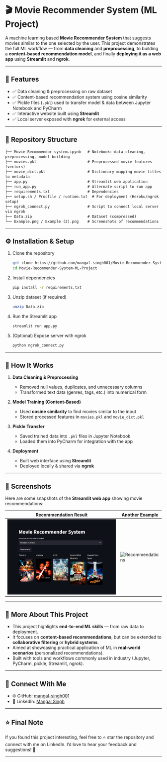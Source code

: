 # 🎬 Movie Recommender System (ML Project)

A machine learning based **Movie Recommender System** that suggests movies similar to the one selected by the user.
This project demonstrates the full ML workflow — from **data cleaning** and **preprocessing**, to building a **content-based recommendation model**, and finally **deploying it as a web app** using **Streamlit** and **ngrok**.

---

## 📌 Features

* ✅ Data cleaning & preprocessing on raw dataset
* ✅ Content-based recommendation system using cosine similarity
* ✅ Pickle files (`.pkl`) used to transfer model & data between Jupyter Notebook and PyCharm
* ✅ Interactive website built using **Streamlit**
* ✅ Local server exposed with **ngrok** for external access

---

## 📂 Repository Structure

```
├── Movie-Recommendor-system.ipynb   # Notebook: data cleaning, preprocessing, model building
├── movies.pkl                       # Preprocessed movie features (vectors)
├── movie_dict.pkl                   # Dictionary mapping movie titles to metadata
├── app.py                           # Streamlit web application
├── run_app.py                       # Alternate script to run app
├── requirements.txt                 # Dependencies
├── setup.sh / Procfile / runtime.txt  # For deployment (Heroku/ngrok setup)
├── ngrok_connect.py                 # Script to connect local server via ngrok
├── Data.zip                         # Dataset (compressed)
└── Example.png / Example (2).png    # Screenshots of recommendations
```

---

## ⚙️ Installation & Setup

1. Clone the repository

   ```bash
   git clone https://github.com/mangal-singh001/Movie-Recommender-System-ML-Project.git
   cd Movie-Recommender-System-ML-Project
   ```

2. Install dependencies

   ```bash
   pip install -r requirements.txt
   ```

3. Unzip dataset (if required)

   ```bash
   unzip Data.zip
   ```

4. Run the Streamlit app

   ```bash
   streamlit run app.py
   ```

5. (Optional) Expose server with ngrok

   ```bash
   python ngrok_connect.py
   ```

---


## 🚀 How It Works

1. **Data Cleaning & Preprocessing**

   * Removed null values, duplicates, and unnecessary columns
   * Transformed text data (genres, tags, etc.) into numerical form

2. **Model Training (Content-Based)**

   * Used **cosine similarity** to find movies similar to the input
   * Stored processed features in `movies.pkl` and `movie_dict.pkl`

3. **Pickle Transfer**

   * Saved trained data into `.pkl` files in Jupyter Notebook
   * Loaded them into PyCharm for integration with the app

4. **Deployment**

   * Built web interface using **Streamlit**
   * Deployed locally & shared via **ngrok**

---

## 🎥 Screenshots

Here are some snapshots of the **Streamlit web app** showing movie recommendations:

| Recommendation Result           | Another Example                         |
| ------------------------------- | --------------------------------------- |
| ![Recommendations](Example.png) | ![Recommendations](Example%20\(2\).png) |

---

## 📌 More About This Project

* This project highlights **end-to-end ML skills** — from raw data to deployment.
* It focuses on **content-based recommendations**, but can be extended to **collaborative filtering** or **hybrid systems**.
* Aimed at showcasing practical application of ML in **real-world scenarios** (personalized recommendations).
* Built with tools and workflows commonly used in industry (Jupyter, PyCharm, pickle, Streamlit, ngrok).

---


## 🔗 Connect With Me

* 🌐 GitHub: [mangal-singh001](https://github.com/mangal-singh001)
* 💼 LinkedIn: [Mangal Singh](https://www.linkedin.com/in/mangal-singh001/)

---

## ⭐ Final Note

If you found this project interesting, feel free to ⭐ star the repository and connect with me on LinkedIn.
I’d love to hear your feedback and suggestions! 🚀

---

